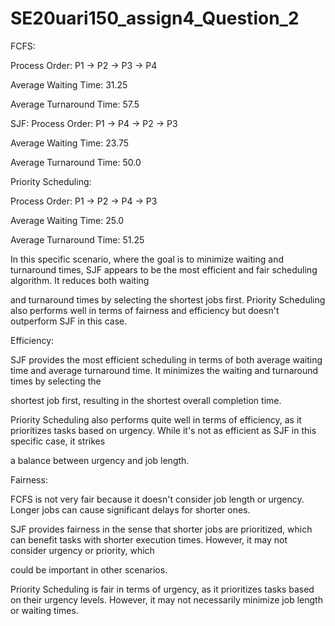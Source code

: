 # SE20uari150_assign4_Question_2

FCFS:

Process Order: P1 -> P2 -> P3 -> P4

Average Waiting Time: 31.25

Average Turnaround Time: 57.5

SJF: Process Order: P1 -> P4 -> P2 -> P3

Average Waiting Time: 23.75

Average Turnaround Time: 50.0

Priority Scheduling:

Process Order: P1 -> P2 -> P4 -> P3

Average Waiting Time: 25.0

Average Turnaround Time: 51.25

In this specific scenario, where the goal is to minimize waiting and turnaround times, SJF appears to be the most efficient and fair scheduling algorithm. It reduces both waiting

and turnaround times by selecting the shortest jobs first. Priority Scheduling also performs well in terms of fairness and efficiency but doesn't outperform SJF in this case.

Efficiency:

SJF provides the most efficient scheduling in terms of both average waiting time and average turnaround time. It minimizes the waiting and turnaround times by selecting the 

shortest job first, resulting in the shortest overall completion time.

Priority Scheduling also performs quite well in terms of efficiency, as it prioritizes tasks based on urgency. While it's not as efficient as SJF in this specific case, it strikes

a balance between urgency and job length.

Fairness:

FCFS is not very fair because it doesn't consider job length or urgency. Longer jobs can cause significant delays for shorter ones.

SJF provides fairness in the sense that shorter jobs are prioritized, which can benefit tasks with shorter execution times. However, it may not consider urgency or priority, which

could be important in other scenarios.

Priority Scheduling is fair in terms of urgency, as it prioritizes tasks based on their urgency levels. However, it may not necessarily minimize job length or waiting times.

